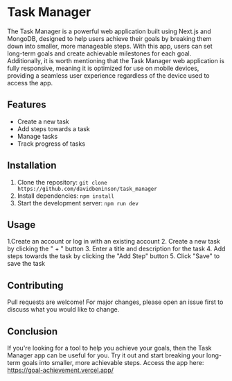 # Task Manager

The Task Manager is a powerful web application built using Next.js and MongoDB, designed to help users achieve their goals by breaking them down into smaller, more manageable steps. With this app, users can set long-term goals and create achievable milestones for each goal.
Additionally, it is worth mentioning that the Task Manager web application is fully responsive, meaning it is optimized for use on mobile devices, providing a seamless user experience regardless of the device used to access the app.

## Features

- Create a new task
- Add steps towards a task
- Manage tasks
- Track progress of tasks

## Installation

1. Clone the repository: `git clone https://github.com/davidbeninson/task_manager`
2. Install dependencies: `npm install`
3. Start the development server: `npm run dev`

## Usage

1.Create an account or log in with an existing account
2. Create a new task by clicking the " + " button
3. Enter a title and description for the task
4. Add steps towards the task by clicking the "Add Step" button
5. Click "Save" to save the task

## Contributing

Pull requests are welcome! For major changes, please open an issue first to discuss what you would like to change.

## Conclusion

If you're looking for a tool to help you achieve your goals, then the Task Manager app can be useful for you. Try it out and start breaking your long-term goals into smaller, more achievable steps. Access the app here: https://goal-achievement.vercel.app/ 
